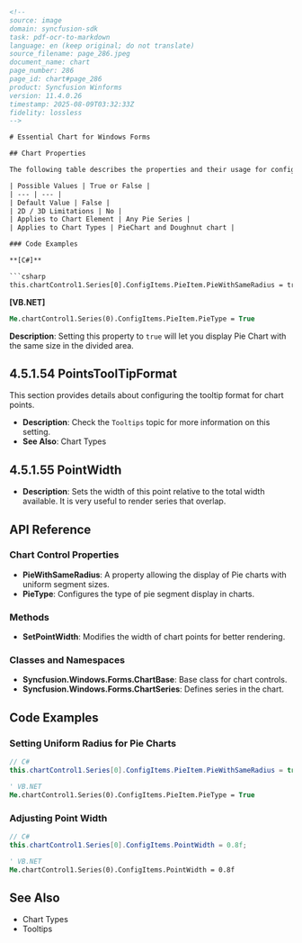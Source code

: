 ```html
<!-- 
source: image
domain: syncfusion-sdk
task: pdf-ocr-to-markdown
language: en (keep original; do not translate)
source_filename: page_286.jpeg
document_name: chart
page_number: 286
page_id: chart#page_286
product: Syncfusion Winforms
version: 11.4.0.26
timestamp: 2025-08-09T03:32:33Z
fidelity: lossless
-->

# Essential Chart for Windows Forms

## Chart Properties

The following table describes the properties and their usage for configuring Pie charts:

| Possible Values | True or False |
| --- | --- |
| Default Value | False |
| 2D / 3D Limitations | No |
| Applies to Chart Element | Any Pie Series |
| Applies to Chart Types | PieChart and Doughnut chart |

### Code Examples

**[C#]**

```csharp
this.chartControl1.Series[0].ConfigItems.PieItem.PieWithSameRadius = true;
```

**[VB.NET]**

```vb
Me.chartControl1.Series(0).ConfigItems.PieItem.PieType = True
```

**Description**: Setting this property to `true` will let you display Pie Chart with the same size in the divided area.

## 4.5.1.54 PointsToolTipFormat

This section provides details about configuring the tooltip format for chart points.

- **Description**: Check the `Tooltips` topic for more information on this setting.
- **See Also**: Chart Types

## 4.5.1.55 PointWidth

- **Description**: Sets the width of this point relative to the total width available. It is very useful to render series that overlap.

## API Reference

### Chart Control Properties

- **PieWithSameRadius**: A property allowing the display of Pie charts with uniform segment sizes.
- **PieType**: Configures the type of pie segment display in charts.

### Methods

- **SetPointWidth**: Modifies the width of chart points for better rendering.

### Classes and Namespaces

- **Syncfusion.Windows.Forms.ChartBase**: Base class for chart controls.
- **Syncfusion.Windows.Forms.ChartSeries**: Defines series in the chart.

## Code Examples

### Setting Uniform Radius for Pie Charts

```csharp
// C#
this.chartControl1.Series[0].ConfigItems.PieItem.PieWithSameRadius = true;
```

```vb
' VB.NET
Me.chartControl1.Series(0).ConfigItems.PieItem.PieType = True
```

### Adjusting Point Width

```csharp
// C#
this.chartControl1.Series[0].ConfigItems.PointWidth = 0.8f;
```

```vb
' VB.NET
Me.chartControl1.Series(0).ConfigItems.PointWidth = 0.8f
```

## See Also

- Chart Types
- Tooltips

<!-- tags: [chart, pie chart, doughnut chart, point width, tool tips, syncfusion, chart control, windows forms, winforms, chart series, chart properties] keywords: [chart integration, pie chart formatting, doughnut chart customization, point width configuration, tool tips, winforms development, chart series properties, chart control, uniform radius, segment size, divided area, overlapping series, api reference, code examples] -->
```